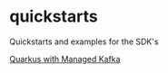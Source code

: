 # quickstarts

Quickstarts and examples for the SDK's

[Quarkus with Managed Kafka](./mas-quarkus-kafka)
